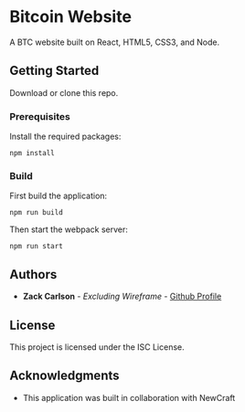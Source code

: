 # Bitcoin Website

A BTC website built on React, HTML5, CSS3, and Node.

## Getting Started

Download or clone this repo.

### Prerequisites

Install the required packages:

```
npm install
```

### Build

First build the application:

```
npm run build
```

Then start the webpack server:

```
npm run start
```

## Authors

* **Zack Carlson** - *Excluding Wireframe* - [Github Profile](https://github.com/zackcarlson)

## License

This project is licensed under the ISC License.

## Acknowledgments

* This application was built in collaboration with NewCraft